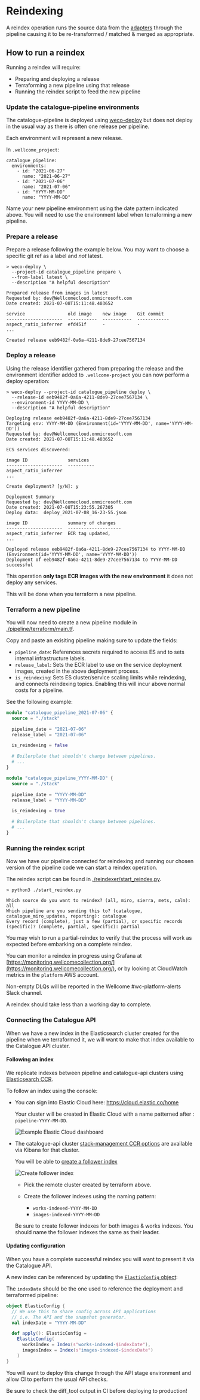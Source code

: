 # Reindexing

A reindex operation runs the source data from the [adapters](docs/adapters/README.md) through the pipeline causing it to be re-transformed / matched & merged as appropriate.

## How to run a reindex

Running a reindex will require:

- Preparing and deploying a release
- Terraforming a new pipeline using that release
- Running the reindex script to feed the new pipeline

### Update the catalogue-pipeline environments

The catalogue-pipeline is deployed using [weco-deploy](https://github.com/wellcomecollection/weco-deploy) but does not deploy in the usual way as there is often one release per pipeline. 

Each environment will represent a new release.

In `.wellcome_project`:

```
catalogue_pipeline:
  environments:
    - id: "2021-06-27"
      name: "2021-06-27"
    - id: "2021-07-06"
      name: "2021-07-06"
    - id: "YYYY-MM-DD"
      name: "YYYY-MM-DD"
```

Name your new pipeline environment using the date pattern indicated above. You will need to use the environment label when terraforming a new pipeline.

### Prepare a release

Prepare a release following the example below. You may want to choose a specific git ref as a label and _not_ latest.

```
> weco-deploy \
  --project-id catalogue_pipeline prepare \
  --from-label latest \
  --description "A helpful description"

Prepared release from images in latest
Requested by: dev@Wellcomecloud.onmicrosoft.com
Date created: 2021-07-08T15:11:48.403652

service                old image    new image    Git commit
---------------------  -----------  -----------  ------------
aspect_ratio_inferrer  efd451f      -            -
...

Created release eeb9482f-0a6a-4211-8de9-27cee7567134
```

### Deploy a release

Using the release identifier gathered from preparing the release and the environment identifier added to `.wellcome-project` you can now perform a deploy operation:

```
> weco-deploy --project-id catalogue_pipeline deploy \
  --release-id eeb9482f-0a6a-4211-8de9-27cee7567134 \
  --environment-id YYYY-MM-DD \
  --description "A helpful description"

Deploying release eeb9482f-0a6a-4211-8de9-27cee7567134
Targeting env: YYYY-MM-DD (Environment(id='YYYY-MM-DD', name='YYYY-MM-DD'))
Requested by: dev@Wellcomecloud.onmicrosoft.com
Date created: 2021-07-08T15:11:48.403652

ECS services discovered:

image ID               services
---------------------  ----------
aspect_ratio_inferrer
...

Create deployment? [y/N]: y

Deployment Summary
Requested by: dev@Wellcomecloud.onmicrosoft.com
Date created: 2021-07-08T15:23:55.267305
Deploy data:  deploy_2021-07-08_16-23-55.json

image ID               summary of changes
---------------------  --------------------
aspect_ratio_inferrer  ECR tag updated,
...

Deployed release eeb9482f-0a6a-4211-8de9-27cee7567134 to YYYY-MM-DD (Environment(id='YYYY-MM-DD', name='YYYY-MM-DD'))
Deployment of eeb9482f-0a6a-4211-8de9-27cee7567134 to YYYY-MM-DD successful
```

This operation **only tags ECR images with the new environment** it does not deploy any services. 

This will be done when you terraform a new pipeline.

### Terraform a new pipeline

You will now need to create a new pipeline module in [./pipeline/terraform/main.tf](./pipeline/terraform/main.tf).

Copy and paste an exisiting pipeline making sure to update the fields:

- `pipeline_date`: References secrets required to access ES and to sets internal infrastructure labels.
- `release_label`: Sets the ECR label to use on the service deployment images, created in the above deployment process. 
- `is_reindexing`: Sets ES cluster/service scaling limits while reindexing, and connects reindexing topics. Enabling this will incur above normal costs for a pipeline.

See the following example:

```tf
module "catalogue_pipeline_2021-07-06" {
  source = "./stack"

  pipeline_date = "2021-07-06"
  release_label = "2021-07-06"

  is_reindexing = false

  # Boilerplate that shouldn't change between pipelines.
  # ...
}

module "catalogue_pipeline_YYYY-MM-DD" {
  source = "./stack"

  pipeline_date = "YYYY-MM-DD"
  release_label = "YYYY-MM-DD"

  is_reindexing = true

  # Boilerplate that shouldn't change between pipelines.
  # ...
}
```

### Running the reindex script

Now we have our pipeline connected for reindexing and running our chosen version of the pipeline code we can start a reindex operation.

The reindex script can be found in [./reindexer/start_reindex.py](./reindexer/start_reindex.py).

```
> python3 ./start_reindex.py

Which source do you want to reindex? (all, miro, sierra, mets, calm): all
Which pipeline are you sending this to? (catalogue, catalogue_miro_updates, reporting): catalogue
Every record (complete), just a few (partial), or specific records (specific)? (complete, partial, specific): partial
```

You may wish to run a partial-reindex to verify that the process will work as expected before embarking on a complete reindex.

You can monitor a reindex in progress using Grafana at [https://monitoring.wellcomecollection.org/](https://monitoring.wellcomecollection.org/), or by looking at CloudWatch metrics in the `platform` AWS account.

Non-empty DLQs will be reported in the Wellcome #wc-platform-alerts Slack channel.

A reindex should take less than a working day to complete. 

### Connecting the Catalogue API

When we have a new index in the Elasticsearch cluster created for the pipeline when we terraformed it, we will want to make that index available to the Catalogue API cluster.

#### Following an index

We replicate indexes between pipeline and catalogue-api clusters using [Elasticsearch CCR](https://www.elastic.co/guide/en/elasticsearch/reference/current/xpack-ccr.html).

To follow an index using the console:

- You can sign into Elastic Cloud here: https://cloud.elastic.co/home

  Your cluster will be created in Elastic Cloud with a name patterned after : `pipeline-YYYY-MM-DD`.

  ![Example Elastic Cloud dashboard](.gitbook/assets/es_dash_example.png)

- The catalogue-api cluster [stack-management CCR options](https://catalogue-api.kb.eu-west-1.aws.found.io:9243/app/management/data/cross_cluster_replication/follower_indices) are available via Kibana for that cluster.

  You will be able to [create a follower index](https://catalogue-api.kb.eu-west-1.aws.found.io:9243/app/management/data/cross_cluster_replication/follower_indices/add)

  ![Create follower index](.gitbook/assets/create_follower_es.png)

  - Pick the remote cluster created by terraform above.
  - Create the follower indexes using the naming pattern:
  
    - `works-indexed-YYYY-MM-DD`
    - `images-indexed-YYYY-MM-DD`
  
  Be sure to create follower indexes for both images & works indexes. You should name the follower indexes the same as their leader. 
  
#### Updating configuration 

When you have a complete successful reindex you will want to present it via the Catalogue API.

A new index can be referenced by updating the [`ElasticConfig` object](https://github.com/wellcomecollection/catalogue-api/blob/main/common/display/src/main/scala/weco/catalogue/display_model/ElasticConfig.scala#L15):

The `indexDate` should be the one used to reference the deployment and terraformed pipeline:

```scala
object ElasticConfig {
  // We use this to share config across API applications
  // i.e. The API and the snapshot generator.
  val indexDate = "YYYY-MM-DD"

  def apply(): ElasticConfig =
    ElasticConfig(
      worksIndex = Index(s"works-indexed-$indexDate"),
      imagesIndex = Index(s"images-indexed-$indexDate")
    )
}
```

You will want to deploy this change through the API stage environment and allow CI to perform the usual API checks. 

Be sure to check the diff_tool output in CI before deploying to production!


